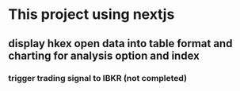 # This project using nextjs
## display hkex open data into table format and charting for analysis option and index 

### trigger trading signal to IBKR (not completed)
